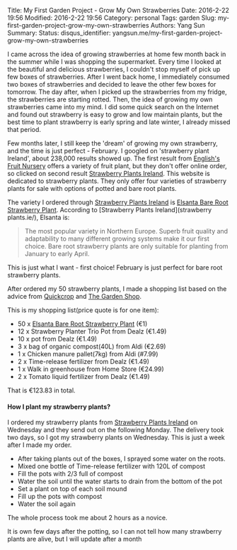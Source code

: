 Title: My First Garden Project - Grow My Own Strawberries
Date: 2016-2-22 19:56
Modified: 2016-2-22 19:56
Category: personal
Tags: garden
Slug: my-first-garden-project-grow-my-own-strawberries
Authors: Yang Sun
Summary:
Status:
disqus_identifier: yangsun.me/my-first-garden-project-grow-my-own-strawberries

I came across the idea of growing strawberries at home few month back in the summer while I was shopping the supermarket. Every time I looked at the beautiful and delicious strawberries, I couldn't stop myself of pick up few boxes of strawberries. After I went back home, I immediately consumed two boxes of strawberries and decided to leave the other few boxes for tomorrow. The day after, when I picked up the strawberries from my fridge, the strawberries are starting rotted. Then, the idea of growing my own strawberries came into my mind. I did some quick search on the Internet and found out strawberry is easy to grow and low maintain plants, but the best time to plant strawberry is early spring and late winter, I already missed that period.

Few months later, I still keep the 'dream' of growing my own strawberry, and the time is just perfect - February. I googled on 'strawberry plant Ireland', about 238,000 results showed up. The first result from [English's Fruit Nursery](www.englishsfruitnursery.ie/strawberries_plants_for_sale/) offers a variety of fruit plant, but they don't offer online order, so clicked on second result [Strawberry Plants Ireland](strawberryplants.ie). This website is dedicated to strawberry plants. They only offer four varieties of strawberry plants for sale with options of  potted and bare root plants.

The variety I ordered through [Strawberry Plants Ireland](strawberryplants.ie/) is [Elsanta Bare Root Strawberry Plant](http://strawberryplants.ie/bare-root-plants/elsanta-bare-root-strawberry-plant). According to [Strawberry Plants Ireland](strawberry plants.ie/), Elsanta is:
>The most popular variety in Northern Europe. Superb fruit quality and adaptability to many different growing systems make it our first choice.
>Bare root strawberry plants are only suitable for planting from January to early April.

This is just what I want - first choice! February is just perfect for bare root strawberry plants. 

After ordered my 50 strawberry plants, I made a shopping list based on the advice from [Quickcrop](https://www.quickcrop.ie/learning/plant/strawberry) and [The Garden Shop](http://www.thegardenshop.ie/how-to-grow-strawberries/).

This is my shopping list(price quote is for one item):

* 50 x [Elsanta Bare Root Strawberry Plant](http://strawberryplants.ie/bare-root-plants/elsanta-bare-root-strawberry-plant) (€1)
* 12 x Strawberry Planter Trio Pot from Dealz (€1.49)
* 10 x pot from Dealz (€1.49)
* 3 x bag of organic compost(40L) from Aldi (€2.69)
* 1 x Chicken manure pallet(7kg) from Aldi (#7.99)
* 2 x Time-release fertilizer from Dealz (€1.49)
* 1 x Walk in greenhouse from Home Store (€24.99)
* 2 x Tomato liquid fertilizer from Dealz (€1.49)

That is €123.83 in total.

#### How I plant my strawberry plants?

I ordered my strawberry plants from [Strawberry Plants Ireland](strawberryplants.ie/) on Wednesday and they send out on the following Monday. The delivery took two days, so I got my strawberry plants on Wednesday. This is just a week after I made my order.

* After taking plants out of the boxes, I sprayed some water on the roots. 
* Mixed one bottle of Time-release fertilizer with 120L of compost
* Fill the pots with 2/3 full of compost
* Water the soil until the water starts to drain from the bottom of the pot
* Set a plant on top of each soil mound
* Fill up the pots with compost
* Water the soil again

The whole process took me about 2 hours as a novice.

It is own few days after the potting, so I can not tell how many strawberry plants are alive, but I will update after a month